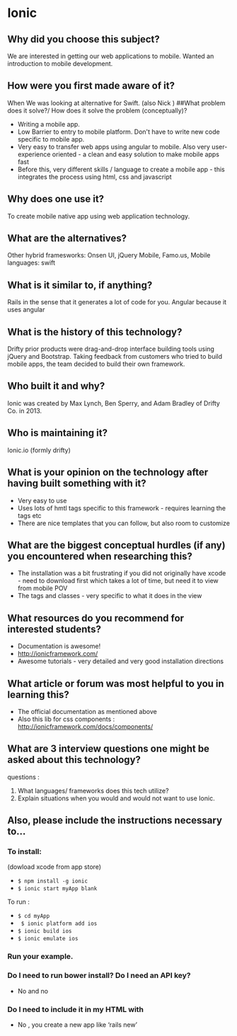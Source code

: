 # Ionic
## Why did you choose this subject?
We are interested in getting our web applications to mobile. Wanted an introduction to mobile development. 
## How were you first made aware of it?
When We was looking at alternative for Swift. (also Nick )
##What problem does it solve?/ How does it solve the problem (conceptually)?
* Writing a mobile app. 
* Low Barrier to entry to mobile platform. Don't have to write new code specific to mobile app.
* Very easy to transfer web apps using angular to mobile. Also very user-experience oriented  - a clean and easy solution to make mobile apps fast 
* Before this, very different skills / language to create a mobile app - this integrates the process using html, css and javascript

## Why does one use it?
To create mobile native app using web application technology.
## What are the alternatives?
Other hybrid framesworks: Onsen UI, jQuery Mobile, Famo.us,
Mobile languages: swift 
## What is it similar to, if anything?
Rails in the sense that it generates a lot of code for you. Angular because it uses angular 
## What is the history of this technology?
Drifty prior products were drag-and-drop interface building tools using jQuery and Bootstrap. Taking feedback from customers who tried to build mobile apps, the team decided to build their own framework.
## Who built it and why?
Ionic was created by Max Lynch, Ben Sperry, and Adam Bradley of Drifty Co. in 2013.
## Who is maintaining it?
Ionic.io (formly drifty)
## What is your opinion on the technology after having built something with it?
* Very easy to use 
* Uses lots of hmtl tags specific to this framework - requires learning the tags etc 
* There are nice templates that you can follow, but also room to customize 
## What are the biggest conceptual hurdles (if any) you encountered when researching this?
* The installation was a bit frustrating if you did not originally have xcode - need to download first which takes a lot of time, but need it to view from mobile POV
* The tags and classes - very specific to what  it does in the view 

## What resources do you recommend for interested students?
* Documentation is awesome!
* http://ionicframework.com/
* Awesome tutorials - very detailed and very good installation directions

## What article or forum was most helpful to you in learning this?
* The official documentation as mentioned above 
* Also this lib for css components : http://ionicframework.com/docs/components/

## What are 3 interview questions one might be asked about this technology?

questions : 
1. What languages/ frameworks does this tech utilize?  
2. Explain situations when you would and would not want to use Ionic.  


## Also, please include the instructions necessary to…

### To install: 
(dowload xcode from app store) 
* ``$ npm install -g ionic`` 
* ``$ ionic start myApp blank``

To run : 
* `` $ cd myApp ``
* `` $ ionic platform add ios``
* ``$ ionic build ios``
* ``$ ionic emulate ios``

### Run your example.
### Do I need to run bower install? Do I need an API key?
* No and no

### Do I need to include it in my HTML with
* No , you create a new app like ‘rails new’
